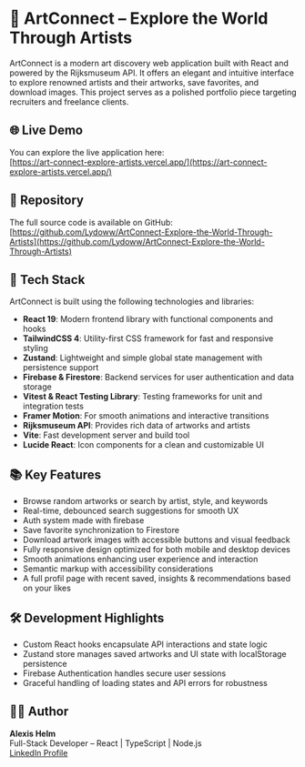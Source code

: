 # 🎨 ArtConnect – Explore the World Through Artists

ArtConnect is a modern art discovery web application built with React and powered by the Rijksmuseum API. It offers an elegant and intuitive interface to explore renowned artists and their artworks, save favorites, and download images. This project serves as a polished portfolio piece targeting recruiters and freelance clients.

## 🌐 Live Demo

You can explore the live application here:  
[https://art-connect-explore-artists.vercel.app/](https://art-connect-explore-artists.vercel.app/)

## 📂 Repository

The full source code is available on GitHub:  
[https://github.com/Lydoww/ArtConnect-Explore-the-World-Through-Artists](https://github.com/Lydoww/ArtConnect-Explore-the-World-Through-Artists)

## 🚀 Tech Stack

ArtConnect is built using the following technologies and libraries:

- **React 19**: Modern frontend library with functional components and hooks
- **TailwindCSS 4**: Utility-first CSS framework for fast and responsive styling
- **Zustand**: Lightweight and simple global state management with persistence support
- **Firebase & Firestore**: Backend services for user authentication and data storage
- **Vitest & React Testing Library**: Testing frameworks for unit and integration tests
- **Framer Motion**: For smooth animations and interactive transitions
- **Rijksmuseum API**: Provides rich data of artworks and artists
- **Vite**: Fast development server and build tool
- **Lucide React**: Icon components for a clean and customizable UI

## 📚 Key Features

- Browse random artworks or search by artist, style, and keywords
- Real-time, debounced search suggestions for smooth UX
- Auth system made with firebase
- Save favorite  synchronization to Firestore
- Download artwork images with accessible buttons and visual feedback
- Fully responsive design optimized for both mobile and desktop devices
- Smooth animations enhancing user experience and interaction
- Semantic markup with accessibility considerations
- A full profil page with recent saved, insights & recommendations based on your likes

## 🛠 Development Highlights

- Custom React hooks encapsulate API interactions and state logic
- Zustand store manages saved artworks and UI state with localStorage persistence
- Firebase Authentication handles secure user sessions
- Graceful handling of loading states and API errors for robustness

## 👨‍💻 Author

**Alexis Helm**  
Full-Stack Developer – React | TypeScript | Node.js  
[LinkedIn Profile](https://www.linkedin.com/in/alexis-helm/)
